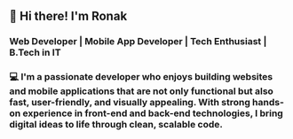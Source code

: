 ## 👋 Hi there! I'm Ronak 

### Web Developer | Mobile App Developer | Tech Enthusiast | B.Tech in IT
### 💻 I'm a passionate developer who enjoys building websites and mobile applications that are not only functional but also fast, user-friendly, and visually appealing. With strong hands-on experience in front-end and back-end technologies, I bring digital ideas to life through clean, scalable code.
